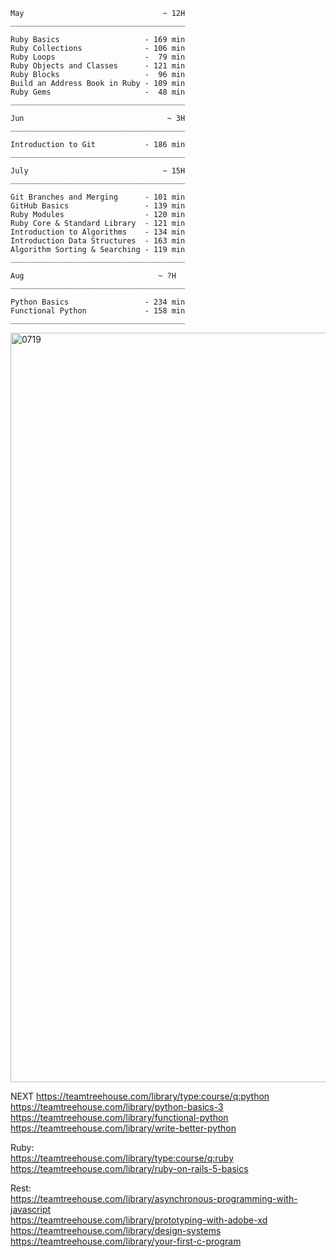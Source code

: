 ```
May                               ~ 12H
_______________________________________   

Ruby Basics                   - 169 min   
Ruby Collections              - 106 min   
Ruby Loops                    -  79 min   
Ruby Objects and Classes      - 121 min   
Ruby Blocks                   -  96 min   
Build an Address Book in Ruby - 109 min   
Ruby Gems                     -  48 min
_______________________________________

```

```
Jun                                ~ 3H
_______________________________________   

Introduction to Git           - 186 min
_______________________________________   

```

```
July                              ~ 15H
_______________________________________   

Git Branches and Merging      - 101 min   
GitHub Basics                 - 139 min   
Ruby Modules                  - 120 min   
Ruby Core & Standard Library  - 121 min   
Introduction to Algorithms    - 134 min   
Introduction Data Structures  - 163 min   
Algorithm Sorting & Searching - 119 min
_______________________________________ 

```

```
Aug                              ~ ?H
_______________________________________

Python Basics                 - 234 min
Functional Python             - 158 min
_______________________________________

```

<img width="1199" alt="0719" src="https://user-images.githubusercontent.com/13816039/61189088-436b1400-a656-11e9-8626-7b569f346073.png">  


NEXT
https://teamtreehouse.com/library/type:course/q:python 
https://teamtreehouse.com/library/python-basics-3 
https://teamtreehouse.com/library/functional-python 
https://teamtreehouse.com/library/write-better-python 


Ruby:  
https://teamtreehouse.com/library/type:course/q:ruby  
https://teamtreehouse.com/library/ruby-on-rails-5-basics  

Rest:  
https://teamtreehouse.com/library/asynchronous-programming-with-javascript  
https://teamtreehouse.com/library/prototyping-with-adobe-xd  
https://teamtreehouse.com/library/design-systems  
https://teamtreehouse.com/library/your-first-c-program  

